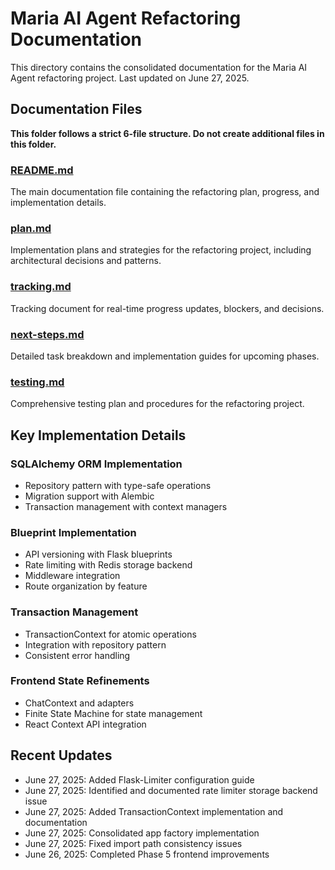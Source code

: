 # Maria AI Agent Refactoring Documentation

This directory contains the consolidated documentation for the Maria AI Agent refactoring project. Last updated on June 27, 2025.

## Documentation Files

**This folder follows a strict 6-file structure. Do not create additional files in this folder.**

### [README.md](./README.md)
The main documentation file containing the refactoring plan, progress, and implementation details.

### [plan.md](./plan.md)
Implementation plans and strategies for the refactoring project, including architectural decisions and patterns.

### [tracking.md](./tracking.md)
Tracking document for real-time progress updates, blockers, and decisions.

### [next-steps.md](./next-steps.md)
Detailed task breakdown and implementation guides for upcoming phases.

### [testing.md](./testing.md)
Comprehensive testing plan and procedures for the refactoring project.

## Key Implementation Details

### SQLAlchemy ORM Implementation
- Repository pattern with type-safe operations
- Migration support with Alembic
- Transaction management with context managers

### Blueprint Implementation
- API versioning with Flask blueprints
- Rate limiting with Redis storage backend
- Middleware integration
- Route organization by feature

### Transaction Management
- TransactionContext for atomic operations
- Integration with repository pattern
- Consistent error handling

### Frontend State Refinements
- ChatContext and adapters
- Finite State Machine for state management
- React Context API integration

## Recent Updates

- June 27, 2025: Added Flask-Limiter configuration guide
- June 27, 2025: Identified and documented rate limiter storage backend issue
- June 27, 2025: Added TransactionContext implementation and documentation
- June 27, 2025: Consolidated app factory implementation
- June 27, 2025: Fixed import path consistency issues
- June 26, 2025: Completed Phase 5 frontend improvements
